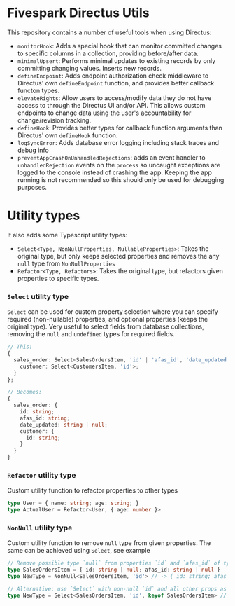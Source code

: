 # Fivespark Directus Utils

This repository contains a number of useful tools when using Directus:

* `monitorHook`: Adds a special hook that can monitor committed changes to specific columns in a collection, providing before/after data.
* `minimalUpsert`: Performs minimal updates to existing records by only committing changing values. Inserts new records.
* `defineEndpoint`: Adds endpoint authorization check middleware to Directus' own `defineEndpoint` function, and provides better callback functon types.
* `elevateRights`: Allow users to access/modify data they do not have access to through the Directus UI and/or API. This allows custom endpoints to change data using the user's accountability for change/revision tracking.
* `defineHook`: Provides better types for callback function arguments than Directus' own `defineHook` function.
* `logSyncError`: Adds database error logging including stack traces and debug info
* `preventAppCrashOnUnhandledRejections`: adds an event handler to `unhandledRejection` events on the `process` so uncaught exceptions are logged to the console instead of crashing the app. Keeping the app running is not recommended so this should only be used for debugging purposes.

# Utility types

It also adds some Typescript utility types:
* `Select<Type, NonNullProperties, NullableProperties>`: Takes the original type, but only keeps selected properties and removes the any `null` type from `NonNullProperties`
* `Refactor<Type, Refactors>`: Takes the original type, but refactors given properties to specific types.

### `Select` utility type

`Select` can be used for custom property selection where you can specify required (non-nullable) properties, and
optional properties (keeps the original type). Very useful to select fields from database collections, removing
the `null` and `undefined` types for required fields.

```ts
// This:
{
  sales_order: Select<SalesOrdersItem, 'id' | 'afas_id', 'date_updated'> & {
    customer: Select<CustomersItem, 'id'>;
  }
};

// Becomes:
{
  sales_order: {
    id: string;
    afas_id: string;
    date_updated: string | null;
    customer: {
      id: string;
    }
  }
}
```

### `Refactor` utility type

Custom utility function to refactor properties to other types
```ts
type User = { name: string; age: string; }
type ActualUser = Refactor<User, { age: number }>
```

### `NonNull` utility type
Custom utility function to remove `null` type from given properties. The same can be achieved using `Select`, see example
```ts
// Remove possible type `null` from properties `id` and `afas_id` of type `SalesOrdersItem`:
type SalesOrdersItem = { id: string | null; afas_id: string | null }
type NewType = NonNull<SalesOrdersItem, 'id'> // -> { id: string; afas_id: string | null }

// Alternative: use `Select` with non-null `id` and all other props as is
type NewType = Select<SalesOrdersItem, 'id', keyof SalesOrdersItem> // -> { id: string; afas_id: string | null }
```
